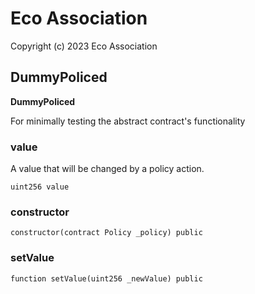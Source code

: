 # Eco Association

Copyright (c) 2023 Eco Association

## DummyPoliced

**DummyPoliced**

For minimally testing the abstract contract's functionality

### value

A value that will be changed by a policy action.

  ```solidity
  uint256 value
  ```

### constructor

  ```solidity
  constructor(contract Policy _policy) public
  ```

### setValue

  ```solidity
  function setValue(uint256 _newValue) public
  ```

